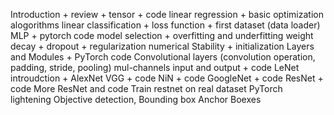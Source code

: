 Introduction + review + tensor + code
linear regression + basic optimization alogorithms
linear classification + loss function + first dataset (data loader)
MLP + pytorch code
model selection + overfitting and underfitting
weight decay + dropout + regularization
numerical Stability + initialization
Layers and Modules + PyTorch code
Convolutional layers (convolution operation, padding, stride, pooling)
mul-channels input and output + code
LeNet introudction + AlexNet
VGG + code
NiN + code
GoogleNet + code
ResNet + code 
More ResNet and code
Train restnet on real dataset
PyTorch lightening
Objective detection, Bounding box
Anchor Boexes
